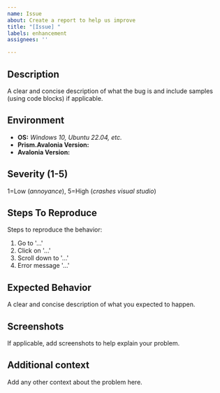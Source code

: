```yaml
---
name: Issue
about: Create a report to help us improve
title: "[Issue] "
labels: enhancement
assignees: ''

---
```


## Description
A clear and concise description of what the bug is and include samples (using code blocks) if applicable.

## Environment
* **OS:**  _Windows 10, Ubuntu 22.04, etc._
*  **Prism.Avalonia Version:**
* **Avalonia Version:** 

## Severity (1-5)
1=Low (_annoyance_), 5=High (_crashes visual studio_)

## Steps To Reproduce
Steps to reproduce the behavior:
1. Go to '...'
2. Click on '...'
3. Scroll down to '...'
4. Error message '...'

## Expected Behavior
A clear and concise description of what you expected to happen.

## Screenshots
If applicable, add screenshots to help explain your problem.

## Additional context
Add any other context about the problem here.
